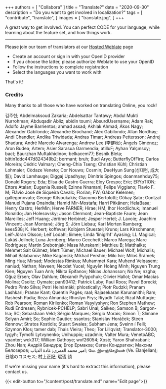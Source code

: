 +++
authors = [
    "Collabora"
]
title = "Translate?"
date = "2020-09-30"
description = "Do you want to get involved in localization?"
tags = [
    "contribute",
    "translate",
]
images = [
    "translate.jpg",
]
+++

A great way to get involved. You can perfect CODE for your language, while learning about the feature set, and how things work.
<!--more-->
---

Please join our team of translators at our [Hosted Weblate](https://hosted.weblate.org/projects/collabora-online/) page
* Create an account or sign in with your OpenID provider
* If you choose the latter, please authorize Weblate to use your OpenID
* Follow the instructions to complete registration
* Select the languages you want to work with

That's it!

### Credits

Many thanks to all those who have worked on translating Online, you rock!

김주현; Abdelmaksoud Zakaria; Abdelsattar Tantawy; Abdul Mukti Nurrohman; Abduqadir Abliz; abidin toumi; AbsurdUsername; Adam Rak; Adolfo Jayme Barrientos; ahmad assad; Akhlak Ahmad; Ákos Nagy; Alexander Gabilondo; Alexandre Brochand; Alex Gabilondo; Allan Nordhøy; Andi Chandler; Andika Triwidada; Andras Timar; Andreas Pettersson; Andrej Shadura; André Marcelo Alvarenga; Andrew Lee (李健秋); Àngels Giménez; Aron Budea; Artem; Asier Sarasua Garmendia; atilluF; Ayhan Yalçınsoy; bact; Baurzhan Muftakhidinov; belkacem77; Besnik Bleta; bittin1ddc447d824349b2; bormant; bruh; Budi Aryo; ButterflyOfFire; Carlos Moreira; Cédric Valmary; Cheng-Chia Tseng; Christian Kühl; Christian Lohmaier; Còdaze Veneto; Cor Nouws; Cosmin; DaeHyun Sung(성대현, 成大鉉); David Lamhauge; Diggaj Upadhyay; Dimitris Spingos; doanmanhduy75; Donald Rogers; Eda; Elisa de Castro Guerra; Eloy Crespo; Eric; ERYpTION; Ettore Atalan; Eugenia Russell; Ezinne Nnamani; Felipe Viggiano; Flavio F. M; Flávio José de Siqueira Cavalc; Florian; FW; Gábor Kelemen; gallegonovato; George Kitsoukakis; Giacomo Bertolotti; Gökay Şatır; Gontzal Manuel Pujana Onaindia; Hamid Mir-Mostafa; Harri Pitkänen; HelaBasa; Henry Castro; HerMin; Herve FARNER; Hirae; HM; Ihor Hordiichuk; Imanuel Ronaldo; Jan Holesovsky; Jason Clermont; Jean-Baptiste Faure; Jean Mareilles; Jeff Huang; Jérôme Herbinet; Jesper Hertel; J. Lavoie; Joachim Vincent; Joan Montané; Jörg S; Jörn Liebau; Karl Morten Ramberg; kees538; K. Herbert; koffevar; Kolbjørn Stuestøl; Kruno; Lars Kirschmann; Leif-Jöran Olsson; Leif Lodahl; liimee; Linda 'linigrhf' Ayasing; LL Magical; Lukáš Jelínek; Luna Jernberg; Marco Cecchetti; Marco Marega; Marc Rodrigues; Martin Srebotnjak; Masa Murakami; Mathieu B; Matthaiks; Mehmet Sait Gülmez; Mert Tümer; Michael Bauer; Michael Wolf; Michalis; Mihail Balabanov; Mike Kaganski; Mikhail Pershin; Milo Ivir; Miloš Šrámek; Ming Hua; Mirsad; Modestas Rimkus; Muhammet Kara; Muḥend Velqasem; naniud; Nathan; Naveen; Necdet Yucel; Nguyễn Hoàng Minh; Nguyen Trung Kien; Nguyen Tuan Anh; Nikita Epifanov; Niklas Johansson; No Ne; nzgha; Oğuz Ersen; Olav Dahlum; Olexandr Pylypchuk; Olivier Hallot; Omar Macías Molina; Osoitz; Oymate; pan93412; Patrick Luby; Paul Roos; Pavel Borecki; Pedro Pinto Silva; Petri Heinämäki; phlostically; Piotr Rudzki; Pranam Lashkari; Pranav Kant; Quentin Pagès; raal; Rajasekaran Karunanithi; Ram; Rashesh Padia; Reza Almanda; Rhoslyn Prys; Riyadh Talal; Rizal Muttaqin; Rob Pearson; Roman Kirilenko; Roman Vasylyshyn; Ron Stephen Mathew; Rudi Endresen; Rybnicek-PCHELP; Sabri Ünal; Saikeo; Samson B; Sargon-Isa; SC; Sebastiaan Veld; Sérgio Marques; Sérgio Morais; Simon T; Slimane Selyan Amiri; So; Sophie Gautier; ssantos; Stanislav Horáček; Steen Rønnow; Stratos Kostidis; Stuart Swales; Subham Jena; Sveinn í Felli; Szymon Kłos; tamer dab; Thais Vieira; Theo; Tor Lillqvist; Translator-3000; tygyh; Tymofii Lytvynenko; Unihuppio; uzadmin; Valter Mura; VenetoABC; vpanter; wck317; William Gathoye; wxf26054; Xosé; Yaron Shahrabani; Zhou Nan; Андрій Бандура; Егор Ермаков; Євген Кондратюк; Максим Белозеров; امير محمد العمري; غادة الذياب; வே. இளஞ்செழியன் (Ve. Elanjelian); 日陰のコスモス; 村上正記; 琨珑 锁






If we're missing your name (it's hard to extract this information), please contact us.

{{< edit-button to="/content/post/translate.md" name="Edit page">}}
